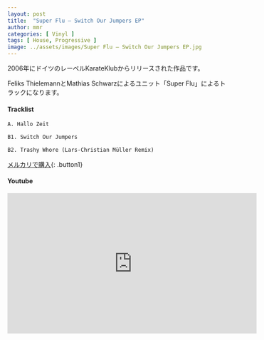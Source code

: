 ```yaml
---
layout: post
title:  "Super Flu – Switch Our Jumpers EP"
author: mmr
categories: [ Vinyl ]
tags: [ House, Progressive ]
image: ../assets/images/Super Flu – Switch Our Jumpers EP.jpg
---
```


2006年にドイツのレーベルKarateKlubからリリースされた作品です。

Feliks ThielemannとMathias Schwarzによるユニット「Super Flu」によるトラックになります。

#### Tracklist
```md
A. Hallo Zeit

B1. Switch Our Jumpers

B2. Trashy Whore (Lars-Christian Müller Remix)
```

[メルカリで購入](https://jp.mercari.com/item/m85295773232?afid=6142608987){: .button1}

#### Youtube
<iframe width="560" height="315" src="https://www.youtube.com/embed/ZSdA90_SU8Y?si=_9kHBY1F9M-EwiR9" title="YouTube video player" frameborder="0" allow="accelerometer; autoplay; clipboard-write; encrypted-media; gyroscope; picture-in-picture; web-share" referrerpolicy="strict-origin-when-cross-origin" allowfullscreen></iframe>